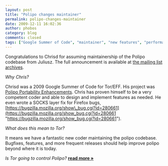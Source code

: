 ```yaml
---
layout: post
title: "Polipo changes maintainer"
permalink: polipo-changes-maintainer
date: 2009-12-11 16:02:36
author: phobos
category: blog
comments: closed
tags: ["Google Summer of Code", "maintainer", "new features", "performance", "polipo", "volunteer"]
---
```


Congratulations to Chrisd for assuming maintainership of the Polipo codebase from Juliusz. The full announcement is available at [the mailing list archives](http://sourceforge.net/mailarchive/forum.php?thread_name=87d42l7fka.fsf%40trurl.pps.jussieu.fr&forum_name=polipo-users).

*Why Chris?*

Chrisd was a 2009 Google Summer of Code for Tor/EFF. His project was [Polipo Portability Enhancements](https://blog.torproject.org/blog/polipo-portability-enhancements-summary). Chris has proven himself to be a very competent coder and able to design and implement features as needed. He even wrote a SOCKS layer fix for Firefox bugs, [https://bugzilla.mozilla.org/show\_bug.cgi?id=280661](https://bugzilla.mozilla.org/show_bug.cgi?id=280661 "https://bugzilla.mozilla.org/show_bug.cgi?id=280661").

*What does this mean to Tor?*

It means we have a fantastic new coder maintaining the polipo codebase. Bugfixes, features, and more frequent releases should help improve polipo beyond where it is today.

*Is Tor going to control Polipo?* [**read more »**](https://blog.torproject.org/blog/polipo-changes-maintainer)
